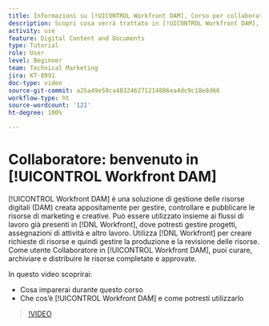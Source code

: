 ```yaml
---
title: Informazioni su [!UICONTROL Workfront DAM], Corso per collaboratori
description: Scopri cosa verrà trattato in [!UICONTROL Workfront DAM], Corso per collaboratori.
activity: use
feature: Digital Content and Documents
type: Tutorial
role: User
level: Beginner
team: Technical Marketing
jira: KT-8991
doc-type: video
source-git-commit: a25a49e59ca483246271214886ea4dc9c10e8d66
workflow-type: ht
source-wordcount: '121'
ht-degree: 100%

---
```


# Collaboratore: benvenuto in [!UICONTROL Workfront DAM]

[!UICONTROL Workfront DAM] è una soluzione di gestione delle risorse digitali (DAM) creata appositamente per gestire, controllare e pubblicare le risorse di marketing e creative. Può essere utilizzato insieme ai flussi di lavoro già presenti in [!DNL Workfront], dove potresti gestire progetti, assegnazioni di attività e altro lavoro. Utilizza [!DNL Workfront] per creare richieste di risorse e quindi gestire la produzione e la revisione delle risorse. Come utente Collaboratore in [!UICONTROL Workfront DAM], puoi curare, archiviare e distribuire le risorse completate e approvate.

In questo video scoprirai:

* Cosa imparerai durante questo corso
* Che cos’è [!UICONTROL Workfront DAM] e come potresti utilizzarlo

>[!VIDEO](https://video.tv.adobe.com/v/335251/?quality=12&learn=on)
